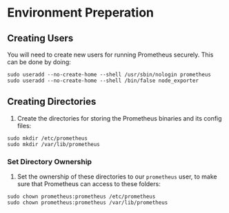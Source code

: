 # Environment Preperation

## Creating Users

You will need to create new users for running Prometheus securely. This can be done by doing:

```
sudo useradd --no-create-home --shell /usr/sbin/nologin prometheus 
sudo useradd --no-create-home --shell /bin/false node_exporter
```

## Creating Directories

1. Create the directories for storing the Prometheus binaries and its config files:

```
sudo mkdir /etc/prometheus 
sudo mkdir /var/lib/prometheus
```

### Set Directory Ownership

1. Set the ownership of these directories to our `prometheus` user, to make sure that Prometheus can access to these folders:

```
sudo chown prometheus:prometheus /etc/prometheus 
sudo chown prometheus:prometheus /var/lib/prometheus
```
